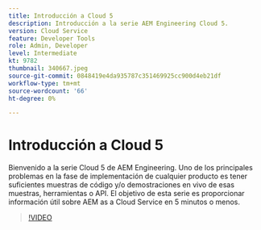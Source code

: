 ```yaml
---
title: Introducción a Cloud 5
description: Introducción a la serie AEM Engineering Cloud 5.
version: Cloud Service
feature: Developer Tools
role: Admin, Developer
level: Intermediate
kt: 9782
thumbnail: 340667.jpeg
source-git-commit: 0848419e4da935787c351469925cc900d4eb21df
workflow-type: tm+mt
source-wordcount: '66'
ht-degree: 0%

---
```



# Introducción a Cloud 5

Bienvenido a la serie Cloud 5 de AEM Engineering. Uno de los principales problemas en la fase de implementación de cualquier producto es tener suficientes muestras de código y/o demostraciones en vivo de esas muestras, herramientas o API. El objetivo de esta serie es proporcionar información útil sobre AEM as a Cloud Service en 5 minutos o menos.

>[!VIDEO](https://video.tv.adobe.com/v/340667/?quality=12&learn=on)
